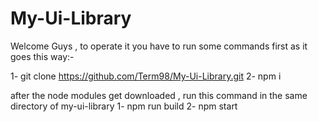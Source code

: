 # My-Ui-Library

Welcome Guys , to operate it you have to run some commands first as it goes this way:-

1- git clone https://github.com/Term98/My-Ui-Library.git
2- npm i 

after the node modules get downloaded , run this command in the same directory of my-ui-library
1- npm run build
2- npm start 

